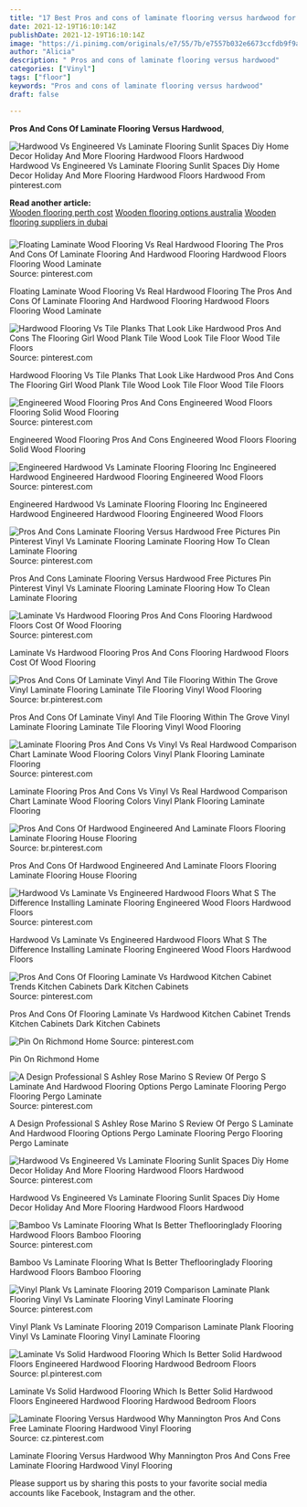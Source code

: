 ```yaml
---
title: "17 Best Pros and cons of laminate flooring versus hardwood for Beedroom Remodeling"
date: 2021-12-19T16:10:14Z
publishDate: 2021-12-19T16:10:14Z
image: "https://i.pinimg.com/originals/e7/55/7b/e7557b032e6673ccfdb9f9aa71f4d579.jpg"
author: "Alicia"
description: " Pros and cons of laminate flooring versus hardwood"
categories: ["Vinyl"]
tags: ["floor"]
keywords: "Pros and cons of laminate flooring versus hardwood"
draft: false

---
```

<!-- Head tag Code -->
**Pros And Cons Of Laminate Flooring Versus Hardwood**, 

![Hardwood Vs Engineered Vs Laminate Flooring Sunlit Spaces Diy Home Decor Holiday And More Flooring Hardwood Floors Hardwood](https://i.pinimg.com/736x/7b/08/bc/7b08bc8f19eba7c4b8b0a800354d907b--diy-household-tips-laminate-flooring.jpg "Hardwood Vs Engineered Vs Laminate Flooring Sunlit Spaces Diy Home Decor Holiday And More Flooring Hardwood Floors Hardwood")
Hardwood Vs Engineered Vs Laminate Flooring Sunlit Spaces Diy Home Decor Holiday And More Flooring Hardwood Floors Hardwood From pinterest.com

**Read another article:**  
[Wooden flooring perth cost](/wooden-flooring-perth-cost/)
[Wooden flooring options australia](/wooden-flooring-options-australia/)
[Wooden flooring suppliers in dubai](/wooden-flooring-suppliers-in-dubai/)




### 

 


![Floating Laminate Wood Flooring Vs Real Hardwood Flooring The Pros And Cons Of Laminate Flooring And Hardwood Flooring Hardwood Floors Flooring Wood Laminate](https://i.pinimg.com/originals/e1/30/11/e130116ec8597665d9fe933be4df1ad6.jpg "Floating Laminate Wood Flooring Vs Real Hardwood Flooring The Pros And Cons Of Laminate Flooring And Hardwood Flooring Hardwood Floors Flooring Wood Laminate")
Source: pinterest.com

Floating Laminate Wood Flooring Vs Real Hardwood Flooring The Pros And Cons Of Laminate Flooring And Hardwood Flooring Hardwood Floors Flooring Wood Laminate  

![Hardwood Flooring Vs Tile Planks That Look Like Hardwood Pros And Cons The Flooring Girl Wood Plank Tile Wood Look Tile Floor Wood Tile Floors](https://i.pinimg.com/564x/27/d2/99/27d2993e596666944b9af6478a7a9d41.jpg "Hardwood Flooring Vs Tile Planks That Look Like Hardwood Pros And Cons The Flooring Girl Wood Plank Tile Wood Look Tile Floor Wood Tile Floors")
Source: pinterest.com

Hardwood Flooring Vs Tile Planks That Look Like Hardwood Pros And Cons The Flooring Girl Wood Plank Tile Wood Look Tile Floor Wood Tile Floors  

![Engineered Wood Flooring Pros And Cons Engineered Wood Floors Flooring Solid Wood Flooring](https://i.pinimg.com/originals/0a/5a/7a/0a5a7ad66ce56b4946a99376422bcf62.png "Engineered Wood Flooring Pros And Cons Engineered Wood Floors Flooring Solid Wood Flooring")
Source: pinterest.com

Engineered Wood Flooring Pros And Cons Engineered Wood Floors Flooring Solid Wood Flooring  

![Engineered Hardwood Vs Laminate Flooring Flooring Inc Engineered Hardwood Engineered Hardwood Flooring Engineered Wood Floors](https://i.pinimg.com/736x/7e/9f/c8/7e9fc8a1f83611bef660a71e13c13966.jpg "Engineered Hardwood Vs Laminate Flooring Flooring Inc Engineered Hardwood Engineered Hardwood Flooring Engineered Wood Floors")
Source: pinterest.com

Engineered Hardwood Vs Laminate Flooring Flooring Inc Engineered Hardwood Engineered Hardwood Flooring Engineered Wood Floors  

![Pros And Cons Laminate Flooring Versus Hardwood Free Pictures Pin Pinterest Vinyl Vs Laminate Flooring Laminate Flooring How To Clean Laminate Flooring](https://i.pinimg.com/originals/df/c6/e0/dfc6e0ab4174d0c27f2d6014f6a9f758.jpg "Pros And Cons Laminate Flooring Versus Hardwood Free Pictures Pin Pinterest Vinyl Vs Laminate Flooring Laminate Flooring How To Clean Laminate Flooring")
Source: pinterest.com

Pros And Cons Laminate Flooring Versus Hardwood Free Pictures Pin Pinterest Vinyl Vs Laminate Flooring Laminate Flooring How To Clean Laminate Flooring  

![Laminate Vs Hardwood Flooring Pros And Cons Flooring Hardwood Floors Cost Of Wood Flooring](https://i.pinimg.com/originals/da/18/c4/da18c48921c35cc699bbabd77afdde4c.jpg "Laminate Vs Hardwood Flooring Pros And Cons Flooring Hardwood Floors Cost Of Wood Flooring")
Source: pinterest.com

Laminate Vs Hardwood Flooring Pros And Cons Flooring Hardwood Floors Cost Of Wood Flooring  

![Pros And Cons Of Laminate Vinyl And Tile Flooring Within The Grove Vinyl Laminate Flooring Laminate Tile Flooring Vinyl Wood Flooring](https://i.pinimg.com/originals/a5/d2/75/a5d27558bf34e07ee513dd503b17ea40.jpg "Pros And Cons Of Laminate Vinyl And Tile Flooring Within The Grove Vinyl Laminate Flooring Laminate Tile Flooring Vinyl Wood Flooring")
Source: br.pinterest.com

Pros And Cons Of Laminate Vinyl And Tile Flooring Within The Grove Vinyl Laminate Flooring Laminate Tile Flooring Vinyl Wood Flooring  

![Laminate Flooring Pros And Cons Vs Vinyl Vs Real Hardwood Comparison Chart Laminate Wood Flooring Colors Vinyl Plank Flooring Laminate Flooring](https://i.pinimg.com/originals/f2/ea/d8/f2ead85aaa7c5490591adeddd8212e1d.jpg "Laminate Flooring Pros And Cons Vs Vinyl Vs Real Hardwood Comparison Chart Laminate Wood Flooring Colors Vinyl Plank Flooring Laminate Flooring")
Source: pinterest.com

Laminate Flooring Pros And Cons Vs Vinyl Vs Real Hardwood Comparison Chart Laminate Wood Flooring Colors Vinyl Plank Flooring Laminate Flooring  

![Pros And Cons Of Hardwood Engineered And Laminate Floors Flooring Laminate Flooring House Flooring](https://i.pinimg.com/originals/cd/69/50/cd6950f5d4722a82b17997e85b03a7d9.jpg "Pros And Cons Of Hardwood Engineered And Laminate Floors Flooring Laminate Flooring House Flooring")
Source: br.pinterest.com

Pros And Cons Of Hardwood Engineered And Laminate Floors Flooring Laminate Flooring House Flooring  

![Hardwood Vs Laminate Vs Engineered Hardwood Floors What S The Difference Installing Laminate Flooring Engineered Wood Floors Hardwood Floors](https://i.pinimg.com/originals/73/aa/a0/73aaa0173dd6ce86367540d7b695b87c.jpg "Hardwood Vs Laminate Vs Engineered Hardwood Floors What S The Difference Installing Laminate Flooring Engineered Wood Floors Hardwood Floors")
Source: pinterest.com

Hardwood Vs Laminate Vs Engineered Hardwood Floors What S The Difference Installing Laminate Flooring Engineered Wood Floors Hardwood Floors  

![Pros And Cons Of Flooring Laminate Vs Hardwood Kitchen Cabinet Trends Kitchen Cabinets Dark Kitchen Cabinets](https://i.pinimg.com/originals/47/41/7d/47417ddebce8c196b236c8c40676813c.jpg "Pros And Cons Of Flooring Laminate Vs Hardwood Kitchen Cabinet Trends Kitchen Cabinets Dark Kitchen Cabinets")
Source: pinterest.com

Pros And Cons Of Flooring Laminate Vs Hardwood Kitchen Cabinet Trends Kitchen Cabinets Dark Kitchen Cabinets  

![Pin On Richmond Home](https://i.pinimg.com/736x/48/2f/ea/482fead6b96a31606b15fcde7c56ea1e.jpg "Pin On Richmond Home")
Source: pinterest.com

Pin On Richmond Home  

![A Design Professional S Ashley Rose Marino S Review Of Pergo S Laminate And Hardwood Flooring Options Pergo Laminate Flooring Pergo Flooring Pergo Laminate](https://i.pinimg.com/originals/82/ce/41/82ce41f7d9e540300421ea466d224cb2.jpg "A Design Professional S Ashley Rose Marino S Review Of Pergo S Laminate And Hardwood Flooring Options Pergo Laminate Flooring Pergo Flooring Pergo Laminate")
Source: pinterest.com

A Design Professional S Ashley Rose Marino S Review Of Pergo S Laminate And Hardwood Flooring Options Pergo Laminate Flooring Pergo Flooring Pergo Laminate  

![Hardwood Vs Engineered Vs Laminate Flooring Sunlit Spaces Diy Home Decor Holiday And More Flooring Hardwood Floors Hardwood](https://i.pinimg.com/736x/7b/08/bc/7b08bc8f19eba7c4b8b0a800354d907b--diy-household-tips-laminate-flooring.jpg "Hardwood Vs Engineered Vs Laminate Flooring Sunlit Spaces Diy Home Decor Holiday And More Flooring Hardwood Floors Hardwood")
Source: pinterest.com

Hardwood Vs Engineered Vs Laminate Flooring Sunlit Spaces Diy Home Decor Holiday And More Flooring Hardwood Floors Hardwood  

![Bamboo Vs Laminate Flooring What Is Better Theflooringlady Flooring Hardwood Floors Bamboo Flooring](https://i.pinimg.com/originals/8a/dd/de/8addde3eb90a629f5ac1db6e9109c9b2.png "Bamboo Vs Laminate Flooring What Is Better Theflooringlady Flooring Hardwood Floors Bamboo Flooring")
Source: pinterest.com

Bamboo Vs Laminate Flooring What Is Better Theflooringlady Flooring Hardwood Floors Bamboo Flooring  

![Vinyl Plank Vs Laminate Flooring 2019 Comparison Laminate Plank Flooring Vinyl Vs Laminate Flooring Vinyl Laminate Flooring](https://i.pinimg.com/originals/34/b5/e3/34b5e303261509f0a2c5c6dfd486517a.png "Vinyl Plank Vs Laminate Flooring 2019 Comparison Laminate Plank Flooring Vinyl Vs Laminate Flooring Vinyl Laminate Flooring")
Source: pinterest.com

Vinyl Plank Vs Laminate Flooring 2019 Comparison Laminate Plank Flooring Vinyl Vs Laminate Flooring Vinyl Laminate Flooring  

![Laminate Vs Solid Hardwood Flooring Which Is Better Solid Hardwood Floors Engineered Hardwood Flooring Hardwood Bedroom Floors](https://i.pinimg.com/originals/aa/31/fe/aa31fe97da0070c28801a07be1e8809e.jpg "Laminate Vs Solid Hardwood Flooring Which Is Better Solid Hardwood Floors Engineered Hardwood Flooring Hardwood Bedroom Floors")
Source: pl.pinterest.com

Laminate Vs Solid Hardwood Flooring Which Is Better Solid Hardwood Floors Engineered Hardwood Flooring Hardwood Bedroom Floors  

![Laminate Flooring Versus Hardwood Why Mannington Pros And Cons Free Laminate Flooring Hardwood Vinyl Flooring](https://i.pinimg.com/originals/e7/55/7b/e7557b032e6673ccfdb9f9aa71f4d579.jpg "Laminate Flooring Versus Hardwood Why Mannington Pros And Cons Free Laminate Flooring Hardwood Vinyl Flooring")
Source: cz.pinterest.com

Laminate Flooring Versus Hardwood Why Mannington Pros And Cons Free Laminate Flooring Hardwood Vinyl Flooring  

Please support us by sharing this posts to your favorite social media accounts like Facebook, Instagram and the other.

